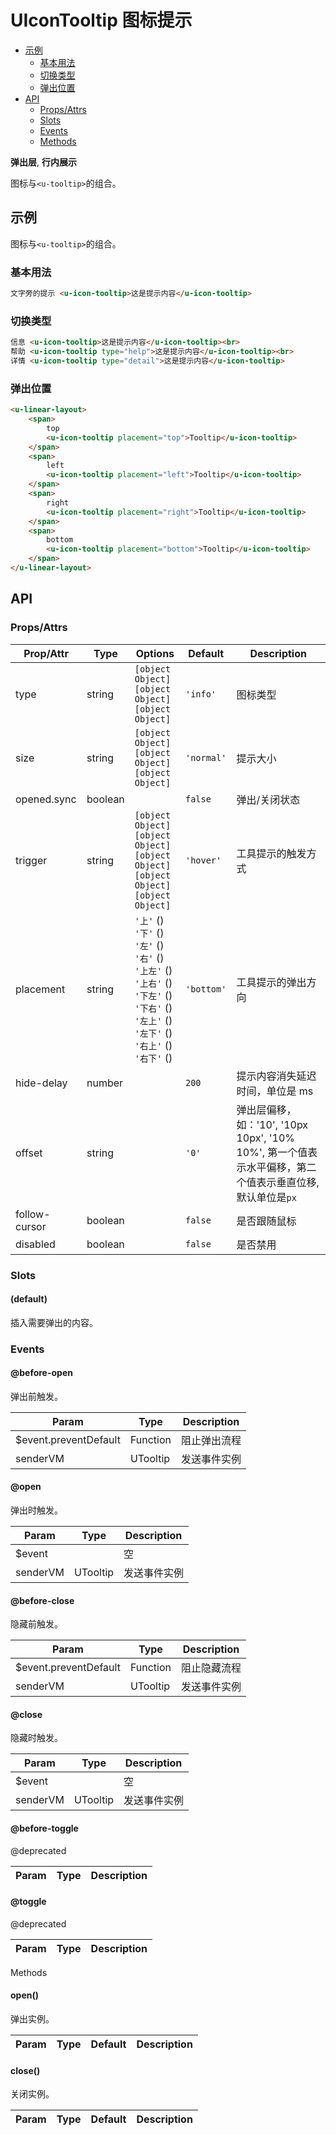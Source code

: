 <!-- 该 README.md 根据 api.yaml 和 docs/*.md 自动生成，为了方便在 GitHub 和 NPM 上查阅。如需修改，请查看源文件 -->

# UIconTooltip 图标提示

- [示例](#示例)
    - [基本用法](#基本用法)
    - [切换类型](#切换类型)
    - [弹出位置](#弹出位置)
- [API]()
    - [Props/Attrs](#propsattrs)
    - [Slots](#slots)
    - [Events](#events)
    - [Methods](#methods)

**弹出层**, **行内展示**

图标与`<u-tooltip>`的组合。

## 示例
图标与`<u-tooltip>`的组合。

### 基本用法

``` html
文字旁的提示 <u-icon-tooltip>这是提示内容</u-icon-tooltip>
```

### 切换类型

``` html
信息 <u-icon-tooltip>这是提示内容</u-icon-tooltip><br>
帮助 <u-icon-tooltip type="help">这是提示内容</u-icon-tooltip><br>
详情 <u-icon-tooltip type="detail">这是提示内容</u-icon-tooltip>
```

### 弹出位置

``` html
<u-linear-layout>
    <span>
        top
        <u-icon-tooltip placement="top">Tooltip</u-icon-tooltip>
    </span>
    <span>
        left
        <u-icon-tooltip placement="left">Tooltip</u-icon-tooltip>
    </span>
    <span>
        right
        <u-icon-tooltip placement="right">Tooltip</u-icon-tooltip>
    </span>
    <span>
        bottom
        <u-icon-tooltip placement="bottom">Tooltip</u-icon-tooltip>
    </span>
</u-linear-layout>
```

## API
### Props/Attrs

| Prop/Attr | Type | Options | Default | Description |
| --------- | ---- | ------- | ------- | ----------- |
| type | string | `[object Object]`<br/>`[object Object]`<br/>`[object Object]` | `'info'` | 图标类型 |
| size | string | `[object Object]`<br/>`[object Object]`<br/>`[object Object]` | `'normal'` | 提示大小 |
| opened.sync | boolean |  | `false` | 弹出/关闭状态 |
| trigger | string | `[object Object]`<br/>`[object Object]`<br/>`[object Object]`<br/>`[object Object]`<br/>`[object Object]` | `'hover'` | 工具提示的触发方式 |
| placement | string | `'上'` ()<br/>`'下'` ()<br/>`'左'` ()<br/>`'右'` ()<br/>`'上左'` ()<br/>`'上右'` ()<br/>`'下左'` ()<br/>`'下右'` ()<br/>`'左上'` ()<br/>`'左下'` ()<br/>`'右上'` ()<br/>`'右下'` () | `'bottom'` | 工具提示的弹出方向 |
| hide-delay | number |  | `200` | 提示内容消失延迟时间，单位是 ms |
| offset | string |  | `'0'` | 弹出层偏移，如：'10', '10px 10px', '10% 10%', 第一个值表示水平偏移，第二个值表示垂直位移, 默认单位是`px` |
| follow-cursor | boolean |  | `false` | 是否跟随鼠标 |
| disabled | boolean |  | `false` | 是否禁用 |

### Slots

#### (default)

插入需要弹出的内容。

### Events

#### @before-open

弹出前触发。

| Param | Type | Description |
| ----- | ---- | ----------- |
| $event.preventDefault | Function | 阻止弹出流程 |
| senderVM | UTooltip | 发送事件实例 |

#### @open

弹出时触发。

| Param | Type | Description |
| ----- | ---- | ----------- |
| $event |  | 空 |
| senderVM | UTooltip | 发送事件实例 |

#### @before-close

隐藏前触发。

| Param | Type | Description |
| ----- | ---- | ----------- |
| $event.preventDefault | Function | 阻止隐藏流程 |
| senderVM | UTooltip | 发送事件实例 |

#### @close

隐藏时触发。

| Param | Type | Description |
| ----- | ---- | ----------- |
| $event |  | 空 |
| senderVM | UTooltip | 发送事件实例 |

#### @before-toggle

@deprecated

| Param | Type | Description |
| ----- | ---- | ----------- |

#### @toggle

@deprecated

| Param | Type | Description |
| ----- | ---- | ----------- |

Methods

#### open()

弹出实例。

| Param | Type | Default | Description |
| ----- | ---- | ------- | ----------- |

#### close()

关闭实例。

| Param | Type | Default | Description |
| ----- | ---- | ------- | ----------- |

